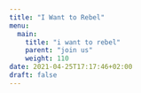 ```yaml
---
title: "I Want to Rebel"
menu:
  main:
    title: "i want to rebel"
    parent: "join us"
    weight: 110
date: 2021-04-25T17:17:46+02:00
draft: false
---
```


